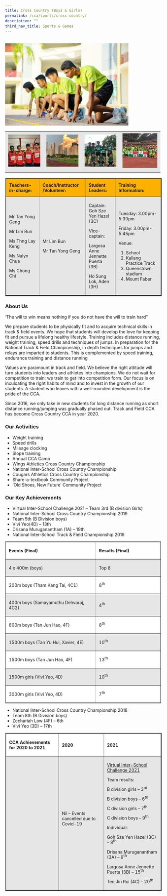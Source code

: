 ```yaml
---
title: Cross Country (Boys & Girls)
permalink: /cca/sports/cross-country/
description: ""
third_nav_title: Sports & Games
---
```

<br>
<img src="/images/GESS-Athletics%20Small.jpeg" 
         style="width:400px"
	/>


<table align="center" style="box-sizing: inherit; border-collapse: collapse; border-spacing: 0px; max-width: 100%; color: rgb(34, 34, 34); font-family: &quot;Source Sans Pro&quot;, sans-serif; font-size: 16px; font-style: normal; font-variant-ligatures: normal; font-variant-caps: normal; font-weight: 400; letter-spacing: normal; orphans: 2; text-align: start; text-transform: none; white-space: normal; widows: 2; word-spacing: 0px; -webkit-text-stroke-width: 0px; background-color: rgb(255, 255, 255); text-decoration-thickness: initial; text-decoration-style: initial; text-decoration-color: initial; width: 826.664px;"><tbody style="box-sizing: inherit;"><tr style="box-sizing: inherit; background: rgb(230, 230, 230);"><td style="box-sizing: inherit; padding: 5px 10px; width: 202.383px;"><a href="/images/Cross-Country-1-150x150.jpeg" style="box-sizing: inherit; background-color: transparent; transition: all 0.25s ease-in-out 0s; outline: 0px; color: rgb(255, 208, 26); text-decoration: underline;"><img class="alignnone size-thumbnail wp-image-21111" src="/images/Cross-Country-1-150x150.jpeg" alt="Cross Country 1" width="150" height="150" style="box-sizing: inherit; border: 0px; vertical-align: middle; max-width: 100%; height: auto; margin-bottom: 10px;"></a></td><td style="box-sizing: inherit; padding: 5px 10px; width: 202.383px;"><a href="/images/Cross-Country-4-150x150.jpeg" style="box-sizing: inherit; background-color: transparent; transition: all 0.25s ease-in-out 0s; color: rgb(241, 174, 22); text-decoration: underline;"><img class="alignnone size-thumbnail wp-image-21113" src="/images/Cross-Country-4-150x150.jpeg" alt="Cross Country 4" width="150" height="150" style="box-sizing: inherit; border: 0px; vertical-align: middle; max-width: 100%; height: auto; margin-bottom: 10px;"></a></td><td style="box-sizing: inherit; padding: 5px 10px; width: 202.383px;"><a href="/images/Cross-Country-5-150x150.jpeg" style="box-sizing: inherit; background-color: transparent; transition: all 0.25s ease-in-out 0s; color: rgb(241, 174, 22); text-decoration: underline;"><img class="alignnone size-thumbnail wp-image-21114" src="/images/Cross-Country-5-150x150.jpeg" alt="Cross Country 5" width="150" height="150" style="box-sizing: inherit; border: 0px; vertical-align: middle; max-width: 100%; height: auto; margin-bottom: 10px;"></a></td><td style="box-sizing: inherit; padding: 5px 10px; width: 219.516px;"><a href="/images/Cross-Country-6-150x150.jpeg" style="box-sizing: inherit; background-color: transparent; transition: all 0.25s ease-in-out 0s; color: rgb(241, 174, 22); text-decoration: underline;"><img class="alignnone size-thumbnail wp-image-21115" src="/images/Cross-Country-6-150x150.jpeg" alt="Cross Country 6" width="150" height="150" style="box-sizing: inherit; border: 0px; vertical-align: middle; max-width: 100%; height: auto; margin-bottom: 10px;"></a></td></tr></tbody></table>

<table border="2" style="box-sizing: inherit; border-collapse: collapse; border-spacing: 0px; max-width: 100%; width: 826.664px;"><tbody style="box-sizing: inherit;"><tr style="box-sizing: inherit; background: rgb(252, 177, 0); height: 48px;"><td style="box-sizing: inherit; padding: 5px 10px; width: 181.992px; height: 48px;"><strong style="box-sizing: inherit; font-weight: bold;">Teachers-in-charge:</strong></td><td style="box-sizing: inherit; padding: 5px 10px; width: 206.164px; height: 48px;"><strong style="box-sizing: inherit; font-weight: bold;">Coach/Instructor<br style="box-sizing: inherit;">/Volunteer:</strong></td><td style="box-sizing: inherit; padding: 5px 10px; width: 183.414px; height: 48px;"><strong style="box-sizing: inherit; font-weight: bold;">Student Leaders:</strong></td><td style="box-sizing: inherit; padding: 5px 10px; width: 253.094px; height: 48px;"><strong style="box-sizing: inherit; font-weight: bold;">Training Information:</strong></td></tr><tr style="box-sizing: inherit; background: rgb(230, 230, 230); height: 106px;"><td style="box-sizing: inherit; padding: 5px 10px; width: 181.992px; height: 101px;"><p style="box-sizing: inherit;">Mr Tan Yong Geng</p><p style="box-sizing: inherit;">Mr Lim Bun</p><p style="box-sizing: inherit;">Ms Thng Lay Keng</p><p style="box-sizing: inherit;">Ms Nalyn Chua</p><p style="box-sizing: inherit;">Ms Chong Chi</p></td><td style="box-sizing: inherit; padding: 5px 10px; width: 206.164px; height: 106px;"><p style="box-sizing: inherit;">Mr Lim Bun</p><p style="box-sizing: inherit;">Mr Tan Yong Geng</p></td><td style="box-sizing: inherit; padding: 5px 10px; width: 183.414px; height: 101px;"><p style="box-sizing: inherit;">Captain: Goh Sze Yen Hazel (3C)</p><p style="box-sizing: inherit;">Vice-captain:</p><p style="box-sizing: inherit;">Largosa Anne Jennette Puerta (3B)</p><p style="box-sizing: inherit;">Ho Sung Lok, Aden (3H)</p></td><td style="box-sizing: inherit; padding: 5px 10px; width: 253.094px; height: 101px;"><p style="box-sizing: inherit;">Tuesday: 3.00pm- 5:30pm</p><p style="box-sizing: inherit;">Friday: 3.00pm-5:45pm</p><p style="box-sizing: inherit;">Venue:</p><ol style="box-sizing: inherit;"><li style="box-sizing: inherit;">School</li><li style="box-sizing: inherit;">Kallang Practice Track</li><li style="box-sizing: inherit;">Queenstown stadium</li><li style="box-sizing: inherit;">Mount Faber</li></ol></td></tr></tbody></table>

### About Us

‘The will to win means nothing if you do not have the will to train hard”

We prepare students to be physically fit and to acquire technical skills in track & field events. We hope that students will develop the love for keeping fit and pursue a lifelong healthy lifestyle. Training includes distance running, weight training, speed drills and techniques of jumps. In preparation for the National Track & Field Championship, in depth techniques for jumps and relays are imparted to students. This is complemented by speed training, endurance training and distance running

Values are paramount in track and field. We believe the right attitude will turn students into leaders and athletes into champions. We do not wait for competition to train; we train to get into competition form. Our focus is on inculcating the right habits of mind and to invest in the growth of our students. A student who leaves with a well-rounded development is the pride of the CCA.

Since 2016, we only take in new students for long distance running as short distance running/jumping was gradually phased out. Track and Field CCA has become Cross Country CCA in year 2020.

### Our Activities

*   Weight training
*   Speed drills
*   Mileage clocking
*   Slope training
*   Annual CCA Camp
*   Wings Athletics Cross Country Championship
*   National Inter-School Cross Country Championship
*   Cougars Athletics Cross Country Championship
*   Share-a-textbook Community Project
*   ‘Old Shoes, New Future’ Community Project

### Our Key Achievements

*   Virtual Inter-School Challenge 2021 – Team 3rd (B division Girls)
*   National Inter-School Cross Country Championship 2019
*   Team 5th (B Division boys)
*   Vivi Yeo(4D) – 13th
*   Drisana Muruganantham (1A) – 19th
*   National Inter-School Track & Field Championship 2019

<table border="1" style="box-sizing: inherit; border-collapse: collapse; border-spacing: 0px; max-width: 100%; width: 826.664px;"><tbody style="box-sizing: inherit;"><tr style="box-sizing: inherit; background: rgb(255, 255, 255);"><td width="234" style="box-sizing: inherit; padding: 5px 10px; width: 473.453px;"><p style="box-sizing: inherit;"><strong style="box-sizing: inherit; font-weight: bold;">Events (Final)</strong></p></td><td width="232" style="box-sizing: inherit; padding: 5px 10px; width: 352.211px;"><p style="box-sizing: inherit;"><strong style="box-sizing: inherit; font-weight: bold;">Results (Final)</strong></p></td></tr><tr style="box-sizing: inherit; background: rgb(230, 230, 230);"><td width="234" style="box-sizing: inherit; padding: 5px 10px; width: 473.453px;"><p style="box-sizing: inherit;">4 x 400m (boys)</p></td><td width="232" style="box-sizing: inherit; padding: 5px 10px; width: 352.211px;"><p style="box-sizing: inherit;">Top 8</p></td></tr><tr style="box-sizing: inherit; background: rgb(255, 255, 255);"><td width="234" style="box-sizing: inherit; padding: 5px 10px; width: 473.453px;"><p style="box-sizing: inherit;">200m boys (Tham Kang Tai, 4C1)</p></td><td width="232" style="box-sizing: inherit; padding: 5px 10px; width: 352.211px;"><p style="box-sizing: inherit;">8<sup style="box-sizing: inherit; font-size: 12px; line-height: 0; position: relative; vertical-align: baseline; top: -0.5em;">th</sup></p></td></tr><tr style="box-sizing: inherit; background: rgb(230, 230, 230);"><td width="234" style="box-sizing: inherit; padding: 5px 10px; width: 473.453px;"><p style="box-sizing: inherit;">400m boys (Samayamuthu Dehvaraj, 4C2)</p></td><td width="232" style="box-sizing: inherit; padding: 5px 10px; width: 352.211px;"><p style="box-sizing: inherit;">4<sup style="box-sizing: inherit; font-size: 12px; line-height: 0; position: relative; vertical-align: baseline; top: -0.5em;">th</sup></p></td></tr><tr style="box-sizing: inherit; background: rgb(255, 255, 255);"><td width="234" style="box-sizing: inherit; padding: 5px 10px; width: 473.453px;"><p style="box-sizing: inherit;">800m boys (Tan Jun Hao, 4F)</p></td><td width="232" style="box-sizing: inherit; padding: 5px 10px; width: 352.211px;"><p style="box-sizing: inherit;">8<sup style="box-sizing: inherit; font-size: 12px; line-height: 0; position: relative; vertical-align: baseline; top: -0.5em;">th</sup></p></td></tr><tr style="box-sizing: inherit; background: rgb(230, 230, 230);"><td width="234" style="box-sizing: inherit; padding: 5px 10px; width: 473.453px;"><p style="box-sizing: inherit;">1500m boys (Tan Yu Hui, Xavier, 4E)</p></td><td width="232" style="box-sizing: inherit; padding: 5px 10px; width: 352.211px;"><p style="box-sizing: inherit;">10<sup style="box-sizing: inherit; font-size: 12px; line-height: 0; position: relative; vertical-align: baseline; top: -0.5em;">th</sup></p></td></tr><tr style="box-sizing: inherit; background: rgb(255, 255, 255);"><td width="234" style="box-sizing: inherit; padding: 5px 10px; width: 473.453px;"><p style="box-sizing: inherit;">1500m boys (Tan Jun Hao, 4F)</p></td><td width="232" style="box-sizing: inherit; padding: 5px 10px; width: 352.211px;"><p style="box-sizing: inherit;">13<sup style="box-sizing: inherit; font-size: 12px; line-height: 0; position: relative; vertical-align: baseline; top: -0.5em;">th</sup></p></td></tr><tr style="box-sizing: inherit; background: rgb(230, 230, 230);"><td width="234" style="box-sizing: inherit; padding: 5px 10px; width: 473.453px;"><p style="box-sizing: inherit;">1500m girls (Vivi Yeo, 4D)</p></td><td width="232" style="box-sizing: inherit; padding: 5px 10px; width: 352.211px;"><p style="box-sizing: inherit;">10<sup style="box-sizing: inherit; font-size: 12px; line-height: 0; position: relative; vertical-align: baseline; top: -0.5em;">th</sup></p></td></tr><tr style="box-sizing: inherit; background: rgb(255, 255, 255);"><td width="234" style="box-sizing: inherit; padding: 5px 10px; width: 473.453px;"><p style="box-sizing: inherit;">3000m girls (Vivi Yeo, 4D)</p></td><td width="232" style="box-sizing: inherit; padding: 5px 10px; width: 352.211px;"><p style="box-sizing: inherit;">7<sup style="box-sizing: inherit; font-size: 12px; line-height: 0; position: relative; vertical-align: baseline; top: -0.5em;">th</sup></p></td></tr></tbody></table>

*   National Inter-School Cross Country Championship 2018
*   Team 8th (B Division boys)
*   Zechariah Low (4F) – 6th
*   Vivi Yeo (3D) – 17th

<table border="2" width="888" style="box-sizing: inherit; border-collapse: collapse; border-spacing: 0px; max-width: 100%; width: 888px;"><tbody style="box-sizing: inherit;"><tr style="box-sizing: inherit; background: rgb(255, 255, 255);"><td width="288" style="box-sizing: inherit; padding: 5px 10px;"><p style="box-sizing: inherit;"><strong style="box-sizing: inherit; font-weight: bold;">CCA Achievements for 2020&nbsp;to 2021</strong></p></td><td width="288" style="box-sizing: inherit; padding: 5px 10px;"><p style="box-sizing: inherit;"><strong style="box-sizing: inherit; font-weight: bold;">2020</strong></p></td><td width="312" style="box-sizing: inherit; padding: 5px 10px;"><p style="box-sizing: inherit;"><strong style="box-sizing: inherit; font-weight: bold;">2021</strong></p></td></tr><tr style="box-sizing: inherit; background: rgb(230, 230, 230);"><td width="288" style="box-sizing: inherit; padding: 5px 10px;">&nbsp;</td><td width="288" style="box-sizing: inherit; padding: 5px 10px;"><p style="box-sizing: inherit;">Nil – Events cancelled due to Covid-19</p><p style="box-sizing: inherit;">&nbsp;</p></td><td width="312" style="box-sizing: inherit; padding: 5px 10px;"><p style="box-sizing: inherit;"><u style="box-sizing: inherit;">Virtual Inter-School Challenge 2021</u></p><p style="box-sizing: inherit;">Team results:</p><p style="box-sizing: inherit;">B division girls – 3<sup style="box-sizing: inherit; font-size: 12px; line-height: 0; position: relative; vertical-align: baseline; top: -0.5em;">rd</sup></p><p style="box-sizing: inherit;">B division boys – 6<sup style="box-sizing: inherit; font-size: 12px; line-height: 0; position: relative; vertical-align: baseline; top: -0.5em;">th</sup></p><p style="box-sizing: inherit;">C division girls – 7<sup style="box-sizing: inherit; font-size: 12px; line-height: 0; position: relative; vertical-align: baseline; top: -0.5em;">th</sup></p><p style="box-sizing: inherit;">C division boys – 9<sup style="box-sizing: inherit; font-size: 12px; line-height: 0; position: relative; vertical-align: baseline; top: -0.5em;">th</sup>&nbsp;</p><p style="box-sizing: inherit;">Individual:</p><p style="box-sizing: inherit;">Goh Sze Yen Hazel (3C) – 8<sup style="box-sizing: inherit; font-size: 12px; line-height: 0; position: relative; vertical-align: baseline; top: -0.5em;">th</sup></p><p style="box-sizing: inherit;">Drisana Muruganantham (3A) – 9<sup style="box-sizing: inherit; font-size: 12px; line-height: 0; position: relative; vertical-align: baseline; top: -0.5em;">th</sup></p><p style="box-sizing: inherit;">Largosa Anne Jennette Puerta (3B) – 15<sup style="box-sizing: inherit; font-size: 12px; line-height: 0; position: relative; vertical-align: baseline; top: -0.5em;">th</sup></p><p style="box-sizing: inherit;">Teo Jin Rui (4C) – 20<sup style="box-sizing: inherit; font-size: 12px; line-height: 0; position: relative; vertical-align: baseline; top: -0.5em;">th</sup></p></td></tr></tbody></table>